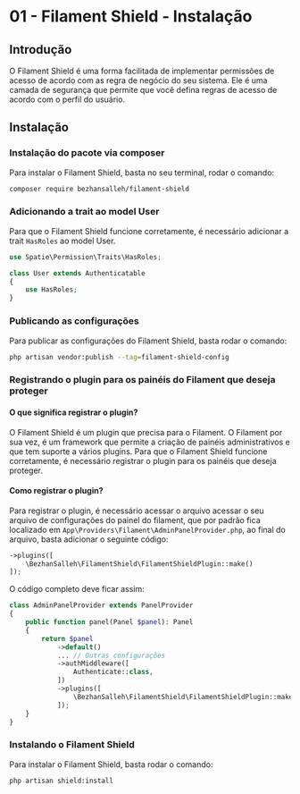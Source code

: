 # 01 - Filament Shield - Instalação

## Introdução

O Filament Shield é uma forma facilitada de implementar permissões de acesso de acordo com as regra de negócio do seu sistema. Ele é uma camada de segurança que permite que você defina regras de acesso de acordo com o perfil do usuário. 

## Instalação

### Instalação do pacote via composer

Para instalar o Filament Shield, basta no seu terminal, rodar o comando:

```bash
composer require bezhansalleh/filament-shield
```

### Adicionando a trait ao model User

Para que o Filament Shield funcione corretamente, é necessário adicionar a trait `HasRoles` ao model User. 

```php
use Spatie\Permission\Traits\HasRoles;

class User extends Authenticatable
{
	use HasRoles;
}
```

### Publicando as configurações

Para publicar as configurações do Filament Shield, basta rodar o comando:

```bash
php artisan vendor:publish --tag=filament-shield-config
```

### Registrando o plugin para os painéis do Filament que deseja proteger

#### O que significa registrar o plugin?

O Filament Shield é um plugin que precisa para o Filament. O Filament por sua vez, é um framework que permite a criação de painéis administrativos e que tem suporte a vários plugins. Para que o Filament Shield funcione corretamente, é necessário registrar o plugin para os painéis que deseja proteger.

#### Como registrar o plugin?

Para registrar o plugin, é necessário acessar o arquivo acessar o seu arquivo de configurações do painel do filament, que por padrão fica localizado em `App\Providers\Filament\AdminPanelProvider.php`, ao final do arquivo, basta adicionar o seguinte código:

```php
->plugins([
	\BezhanSalleh\FilamentShield\FilamentShieldPlugin::make()
]);
```

O código completo deve ficar assim:

```php
class AdminPanelProvider extends PanelProvider
{
    public function panel(Panel $panel): Panel
    {
        return $panel
            ->default()
            ... // Outras configurações
            ->authMiddleware([
                Authenticate::class,
            ])
            ->plugins([
                \BezhanSalleh\FilamentShield\FilamentShieldPlugin::make()
            ]);
    }
}
```

### Instalando o Filament Shield

Para instalar o Filament Shield, basta rodar o comando:

```bash
php artisan shield:install
```